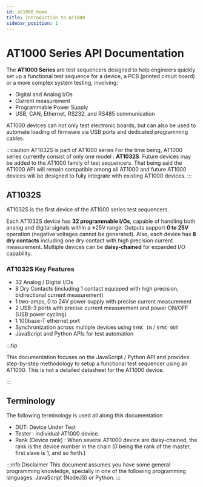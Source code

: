 ```yaml
---
id: at1000_home
title: Introduction to AT1000
sidebar_position: 1
---
```


# AT1000 Series API Documentation 

The **AT1000 Series** are test sequencers designed to help engineers quickly set up a functional test sequence for a device, a PCB (printed circuit board) or a more complex system testing, involving:
- Digital and Analog I/Os
- Current measurement
- Programmable Power Supply
- USB, CAN, Ethernet, RS232, and RS485 communication

AT1000 devices can not only test electronic boards, but can also be used to automate loading of firmware via USB ports and dedicated programming cables.


:::caution AT1032S is part of AT1000 series
For the time being, AT1000 series currently consist of only one model : **AT1032S**. Future devices may be added to the AT1000 family of test sequencers. That being said the AT1000 API will remain compatible among all AT1000 and future AT1000 devices will be designed to fully integrate with existing AT1000 devices.
:::

## AT1032S

AT1032S is the first device of the AT1000 series test sequencers.

Each AT1032S device has **32 programmable I/Os**, capable of handling both analog and digital signals within a ±25V range. Outputs support **0 to 25V** operation (negative voltages cannot be generated). Also, each device has **8 dry contacts** including one dry contact with high precision current measurement. Multiple devices can be **daisy-chained** for expanded I/O capability.

### AT1032S Key Features
- 32 Analog / Digital I/Os
- 8 Dry Contacts (including 1 contact equipped with high precision, bidirectional current measurement)
- 1 two-amps, 0 to 24V power supply with precise current measurement
- 2 USB-3 ports with precise current measurement and power ON/OFF (USB power cycling)
- 1 100base-T ethernet port
- Synchronization across multiple devices using `SYNC IN` / `SYNC OUT`
- JavaScript and Python APIs for test automation

:::tip

This documentation focuses on the JavaScript / Python API and provides step-by-step methodology to setup a functional test sequencer using an AT1000. This is not a detailed datasheet for the AT1000 device.

:::

## Terminology

The following terminology is used all along this documentation

* DUT: Device Under Test
* Tester : individual AT1000 device.
* Rank (Device rank) : When several AT1000 device are daisy-chained, the rank is the device number in the chain (0 being the rank of the master, first slave is 1, and so forth.)

:::info Disclaimer
This document assumes you have some general programming knowledge, specially in one of the following programming languages: JavaScript (NodeJS) or Python.
:::